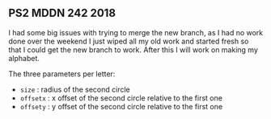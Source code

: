 ## PS2 MDDN 242 2018

I had some big issues with trying to merge the new branch, as I had no work done over the weekend I just wiped all my old work and started fresh so that I could get the new branch to work. After this I will work on making my alphabet.

The three parameters per letter:
  * `size` : radius of the second circle
  * `offsetx` : x offset of the second circle relative to the first one
  * `offsety` : y offset of the second circle relative to the first one

